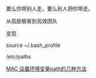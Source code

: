 要么你带别人走，要么别人把你带走。

从孤胆极客到高效团队

变现


source ~/.bash_profile

/etc/paths

[MAC 设置环境变量path的几种方法](http://www.flakor.cn/2014-09-14-714.html)